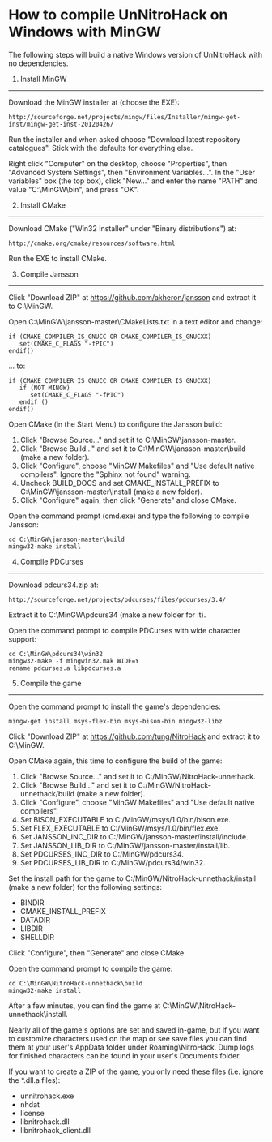 How to compile UnNitroHack on Windows with MinGW
================================================

The following steps will build a native Windows version of UnNitroHack with no dependencies.


1. Install MinGW
-----------------

Download the MinGW installer at (choose the EXE):

    http://sourceforge.net/projects/mingw/files/Installer/mingw-get-inst/mingw-get-inst-20120426/

Run the installer and when asked choose "Download latest repository catalogues".  Stick with the defaults for everything else.

Right click "Computer" on the desktop, choose "Properties", then "Advanced System Settings", then "Environment Variables...".  In the "User variables" box (the top box), click "New..." and enter the name "PATH" and value "C:\MinGW\bin", and press "OK".


2. Install CMake
----------------

Download CMake ("Win32 Installer" under "Binary distributions") at:

    http://cmake.org/cmake/resources/software.html

Run the EXE to install CMake.


3. Compile Jansson
------------------

Click "Download ZIP" at https://github.com/akheron/jansson and extract it to C:\MinGW.

Open C:\MinGW\jansson-master\CMakeLists.txt in a text editor and change:

    if (CMAKE_COMPILER_IS_GNUCC OR CMAKE_COMPILER_IS_GNUCXX)
       set(CMAKE_C_FLAGS "-fPIC")
    endif()

... to:

    if (CMAKE_COMPILER_IS_GNUCC OR CMAKE_COMPILER_IS_GNUCXX)
       if (NOT MINGW)
          set(CMAKE_C_FLAGS "-fPIC")
       endif ()
    endif()

Open CMake (in the Start Menu) to configure the Jansson build:

 1. Click "Browse Source..." and set it to C:\MinGW\jansson-master.
 2. Click "Browse Build..." and set it to C:\MinGW\jansson-master\build (make a new folder).
 3. Click "Configure", choose "MinGW Makefiles" and "Use default native compilers".  Ignore the "Sphinx not found" warning.
 4. Uncheck BUILD_DOCS and set CMAKE_INSTALL_PREFIX to C:\MinGW\jansson-master\install (make a new folder).
 5. Click "Configure" again, then click "Generate" and close CMake.

Open the command prompt (cmd.exe) and type the following to compile Jansson:

    cd C:\MinGW\jansson-master\build
    mingw32-make install


4. Compile PDCurses
-------------------

Download pdcurs34.zip at:

    http://sourceforge.net/projects/pdcurses/files/pdcurses/3.4/

Extract it to C:\MinGW\pdcurs34 (make a new folder for it).

Open the command prompt to compile PDCurses with wide character support:

    cd C:\MinGW\pdcurs34\win32
    mingw32-make -f mingwin32.mak WIDE=Y
    rename pdcurses.a libpdcurses.a


5. Compile the game
-------------------

Open the command prompt to install the game's dependencies:

    mingw-get install msys-flex-bin msys-bison-bin mingw32-libz

Click "Download ZIP" at https://github.com/tung/NitroHack and extract it to C:\MinGW.

Open CMake again, this time to configure the build of the game:

 1. Click "Browse Source..." and set it to C:/MinGW/NitroHack-unnethack.
 2. Click "Browse Build..." and set it to C:/MinGW/NitroHack-unnethack/build (make a new folder).
 3. Click "Configure", choose "MinGW Makefiles" and "Use default native compilers".
 4. Set BISON_EXECUTABLE to C:/MinGW/msys/1.0/bin/bison.exe.
 5. Set FLEX_EXECUTABLE to C:/MinGW/msys/1.0/bin/flex.exe.
 6. Set JANSSON_INC_DIR to C:/MinGW/jansson-master/install/include.
 7. Set JANSSON_LIB_DIR to C:/MinGW/jansson-master/install/lib.
 8. Set PDCURSES_INC_DIR to C:/MinGW/pdcurs34.
 9. Set PDCURSES_LIB_DIR to C:/MinGW/pdcurs34/win32.

Set the install path for the game to C:/MinGW/NitroHack-unnethack/install (make a new folder) for the following settings:

 * BINDIR
 * CMAKE_INSTALL_PREFIX
 * DATADIR
 * LIBDIR
 * SHELLDIR

Click "Configure", then "Generate" and close CMake.

Open the command prompt to compile the game:

    cd C:\MinGW\NitroHack-unnethack\build
    mingw32-make install

After a few minutes, you can find the game at C:\MinGW\NitroHack-unnethack\install.

Nearly all of the game's options are set and saved in-game, but if you want to customize characters used on the map or see save files you can find them at your user's AppData folder under Roaming\NitroHack.  Dump logs for finished characters can be found in your user's Documents folder.

If you want to create a ZIP of the game, you only need these files (i.e. ignore the *.dll.a files):

 * unnitrohack.exe
 * nhdat
 * license
 * libnitrohack.dll
 * libnitrohack_client.dll
